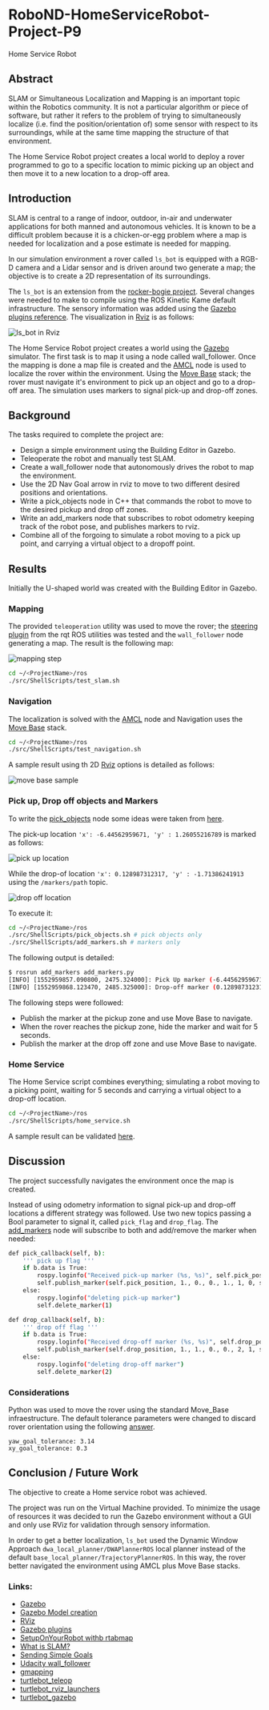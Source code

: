 # RoboND-HomeServiceRobot-Project-P9
Home Service Robot

## Abstract

SLAM or Simultaneous Localization and Mapping is an important topic within the Robotics community. It is not a particular algorithm or piece of software, but rather it refers to the problem of trying to simultaneously localize (i.e. find the position/orientation of) some sensor with respect to its surroundings, while at the same time mapping the structure of that environment.

The Home Service Robot project creates a local world to deploy a rover programmed to go to a specific location to mimic picking up an object and then move it to a new location to a drop-off area.

## Introduction

SLAM is central to a range of indoor, outdoor, in-air and underwater applications for both manned and autonomous vehicles. It is known to be a difficult problem because it is a chicken-or-egg problem where a map is needed for localization and a pose estimate is needed for mapping.

In our simulation environment a rover called `ls_bot` is equipped with a RGB-D camera and a Lidar sensor and is driven around two generate a map; the objective is to create a 2D representation of its surroundings.

The `ls_bot` is an extension from the [rocker-bogie project](https://github.com/SyrianSpock/rover). Several changes were needed to make to compile using the ROS Kinetic Kame default infrastructure. The sensory information was added using the [Gazebo plugins reference](http://gazebosim.org/tutorials?tut=ros_gzplugins). The visualization in [Rviz](http://wiki.ros.org/rviz) is as follows:

![ls_bot in Rviz](./data/ls_bot_rviz01.png)

The Home Service Robot project creates a world using the [Gazebo](http://gazebosim.org/) simulator. The first task is to map it using a node called wall_follower. Once the mapping is done a map file is created and the [AMCL](http://wiki.ros.org/amcl) node is used to localize the rover within the environment. Using the [Move Base](http://wiki.ros.org/move_base) stack; the rover must navigate it's environment to pick up an object and go to a drop-off area. The simulation uses markers to signal pick-up and drop-off zones.

## Background

The tasks required to complete the project are:

 * Design a simple environment using the Building Editor in Gazebo.
 * Teleoperate the robot and manually test SLAM.
 * Create a wall_follower node that autonomously drives the robot to map the environment.
 * Use the 2D Nav Goal arrow in rviz to move to two different desired positions and orientations.
 * Write a pick_objects node in C++ that commands the robot to move to the desired pickup and drop off zones.
 * Write an add_markers node that subscribes to robot odometry keeping track of the robot pose, and publishes markers to rviz.
 * Combine all of the forgoing to simulate a robot moving to a pick up point, and carrying a virtual object to a dropoff point.

## Results

Initially the U-shaped world was created with the Building Editor in Gazebo.

### Mapping

The provided `teleoperation` utility was used to move the rover; the [steering plugin](http://wiki.ros.org/rqt_robot_steering) from the rqt ROS utilities was tested and the `wall_follower` node generating a map. The result is the following map:

![mapping step](./data/gmapping01.png)

```sh
cd ~/<ProjectName>/ros
./src/ShellScripts/test_slam.sh
```

### Navigation

The localization is solved with the [AMCL](http://wiki.ros.org/amcl) node and Navigation uses the [Move Base](http://wiki.ros.org/move_base) stack.

```sh
cd ~/<ProjectName>/ros
./src/ShellScripts/test_navigation.sh
```
A sample result using th 2D [Rviz](http://wiki.ros.org/rviz) options is detailed as follows:

![move base sample](./data/movebase01.png)

### Pick up, Drop off objects and Markers

To write the [pick_objects](./ros/src/pick_objects/src/pick_objects.py) node some ideas were taken from [here](https://github.com/markwsilliman/turtlebot/blob/master/go_to_specific_point_on_map.py).

The pick-up location `'x': -6.44562959671, 'y' : 1.26055216789` is marked as follows:

![pick up location](./data/marker01.png)

While the drop-of location `'x': 0.128987312317, 'y' : -1.71386241913` using the `/markers/path` topic.

![drop off location](./data/marker02.png)

To execute it:

```sh
cd ~/<ProjectName>/ros
./src/ShellScripts/pick_objects.sh # pick objects only
./src/ShellScripts/add_markers.sh # markers only
```
The following output is detailed:

```sh
$ rosrun add_markers add_markers.py
[INFO] [1552959857.090800, 2475.324000]: Pick Up marker (-6.44562959671, 1.26055216789)
[INFO] [1552959868.123470, 2485.325000]: Drop-off marker (0.128987312317, -1.71386241913)
```

The following steps were followed:

 * Publish the marker at the pickup zone and use Move Base to navigate.
 * When the rover reaches the pickup zone, hide the marker and wait for 5 seconds.
 * Publish the marker at the drop off zone and use Move Base to navigate.

### Home Service

The Home Service script combines everything; simulating a robot moving to a picking point, waiting for 5 seconds and carrying a virtual object to a drop-off location.

```sh
cd ~/<ProjectName>/ros
./src/ShellScripts/home_service.sh
```

A sample result can be validated [here](./data/sample01.mp4).

## Discussion

The project successfully navigates the environment once the map is created.

Instead of using odometry information to signal pick-up and drop-off locations a different strategy was followed. Use two new topics passing a Bool parameter to signal it, called `pick_flag` and `drop_flag`. The [add_markers](./ros/src/add_markers/src/add_markers.py) node will subscribe to both and add/remove the marker when needed:

```sh
def pick_callback(self, b):
    ''' pick up flag '''
    if b.data is True:
        rospy.loginfo("Received pick-up marker (%s, %s)", self.pick_position['x'], self.pick_position['y'])
        self.publish_marker(self.pick_position, 1., 0., 0., 1., 1, 0, scale=0.2) # Blue sphere
    else:
        rospy.loginfo("deleting pick-up marker")
        self.delete_marker(1)

def drop_callback(self, b):
    ''' drop off flag '''
    if b.data is True:
        rospy.loginfo("Received drop-off marker (%s, %s)", self.drop_position['x'], self.drop_position['y'])
        self.publish_marker(self.drop_position, 1., 1., 0., 0., 2, 1, scale=0.2) # Red cube
    else:
        rospy.loginfo("deleting drop-off marker")
        self.delete_marker(2)
```

### Considerations

Python was used to move the rover using the standard Move_Base infraestructure. The default tolerance parameters were changed to discard rover orientation using the following [answer](https://answers.ros.org/question/55294/give-move_base-goalpoints-without-orientation/).

```
yaw_goal_tolerance: 3.14
xy_goal_tolerance: 0.3
```

## Conclusion / Future Work

The objective to create a Home service robot was achieved.

The project was run on the Virtual Machine provided. To minimize the usage of resources it was decided to run the Gazebo environment without a GUI and only use RViz for validation through sensory information.

In order to get a better localization, `ls_bot` used the Dynamic Window Approach `dwa_local_planner/DWAPlannerROS` local planner instead of the default `base_local_planner/TrajectoryPlannerROS`. In this way, the rover better navigated the environment using AMCL plus Move Base stacks.

### Links:
 * [Gazebo](http://gazebosim.org/)
 * [Gazebo Model creation](http://playerstage.sourceforge.net/doc/Gazebo-manual-svn-html/tutorial_model.html)
 * [RViz](http://wiki.ros.org/rviz)
 * [Gazebo plugins](http://gazebosim.org/tutorials?tut=ros_gzplugins)
 * [SetupOnYourRobot withb rtabmap](http://wiki.ros.org/rtabmap_ros/Tutorials/SetupOnYourRobot)
 * [What is SLAM?](https://www.kudan.eu/kudan-news/an-introduction-to-slam/)
 * [Sending Simple Goals](http://wiki.ros.org/navigation/Tutorials/SendingSimpleGoals)
 * [Udacity wall_follower](https://github.com/udacity/RoboND-PathPlanning/blob/master/wall_follower.cpp)
 * [gmapping](http://wiki.ros.org/gmapping)
 * [turtlebot_teleop](http://wiki.ros.org/turtlebot_teleop)
 * [turtlebot_rviz_launchers](http://wiki.ros.org/turtlebot_rviz_launchers)
 * [turtlebot_gazebo](http://wiki.ros.org/turtlebot_gazebo)